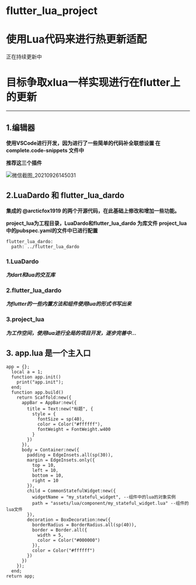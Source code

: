 # flutter_lua_project

# 使用Lua代码来进行热更新适配
正在持续更新中

# 目标争取xlua一样实现进行在flutter上的更新


---------

## 1.编辑器
**使用VSCode进行开发，因为进行了一些简单的代码补全联想设置 在 complete.code-snippets 文件中**

**推荐这三个插件**

![微信截图_20210926145031](https://user-images.githubusercontent.com/6658343/134796976-fe062b4e-3ca4-4db2-bf19-a4135ad7b464.png)

## 2.LuaDardo 和 flutter_lua_dardo 
 **集成的 @arcticfox1919 的两个开源代码，在此基础上修改和增加一些功能。**
  
  **project_lua为工程目录，LuaDardo和flutter_lua_dardo 为库文件**
  **project_lua中的pubspec.yaml的文件中已进行配置**
  ```
  flutter_lua_dardo:
    path: ../flutter_lua_dardo
  ```
  
  ### 1.LuaDardo
  ***为dart和lua的交互库***
  ### 2.flutter_lua_dardo
  ***为flutter的一些内置方法和组件使用lua的形式书写出来***
  ### 3.project_lua
  ***为工作空间，使用lua进行全局的项目开发，逐步完善中...***

## 3. app.lua 是一个主入口
  ```
  app = {};
    local a = 1;
    function app.init()
      print("app.init");
    end;
    function app.build()
      return Scaffold:new({
        appBar = AppBar:new({
          title = Text:new("标题", {
            style = {
              fontSize = sp(40),
              color = Color("#ffffff"),
              fontWeight = FontWeight.w400
            }
          })
        }),
        body = Container:new({
          padding = EdgeInsets.all(sp(30)),
          margin = EdgeInsets.only({
            top = 10,
            left = 10,
            bottom = 10,
            right = 10
          }),
          child = CommonStatefulWidget:new({
            widgetName = "my_stateful_widget", --组件中的lua的对象实例
            path = "assets/lua/component/my_stateful_widget.lua" --组件的lua文件
          }),
          decoration = BoxDecoration:new({
            borderRadius = BorderRadius.all(sp(40)),
            border = Border.all({
              width = 5,
              color = Color("#000000")
            }),
            color = Color("#ffffff")
          })
        })
      });
    end;
  return app;
  ```



  
